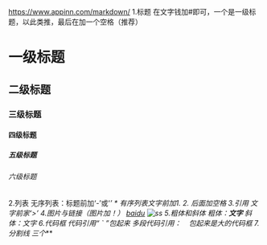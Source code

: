 https://www.appinn.com/markdown/
1.标题
在文字钱加#即可，一个是一级标题，以此类推，最后在加一个空格（推荐）
# 一级标题
## 二级标题
### 三级标题
#### 四级标题
##### 五级标题
###### 六级标题
2.列表
无序列表：标题前加‘-’或‘*’
*
有序列表文字前加1. 2. 后面加空格
3.引用
文字前家‘>’
4.图片与链接（图片加！）
[baidu](http)
![ss]()
5.粗体和斜体
粗体：**文字**
斜体：*文字*
6.代码框
代码引用“ ` ”包起来
多段代码引用： ``` ``` 包起来是大的代码框
7.分割线
三个***


          